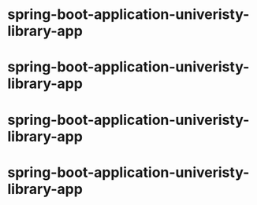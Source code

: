 # spring-boot-application-univeristy-library-app
# spring-boot-application-univeristy-library-app
# spring-boot-application-univeristy-library-app
# spring-boot-application-univeristy-library-app
